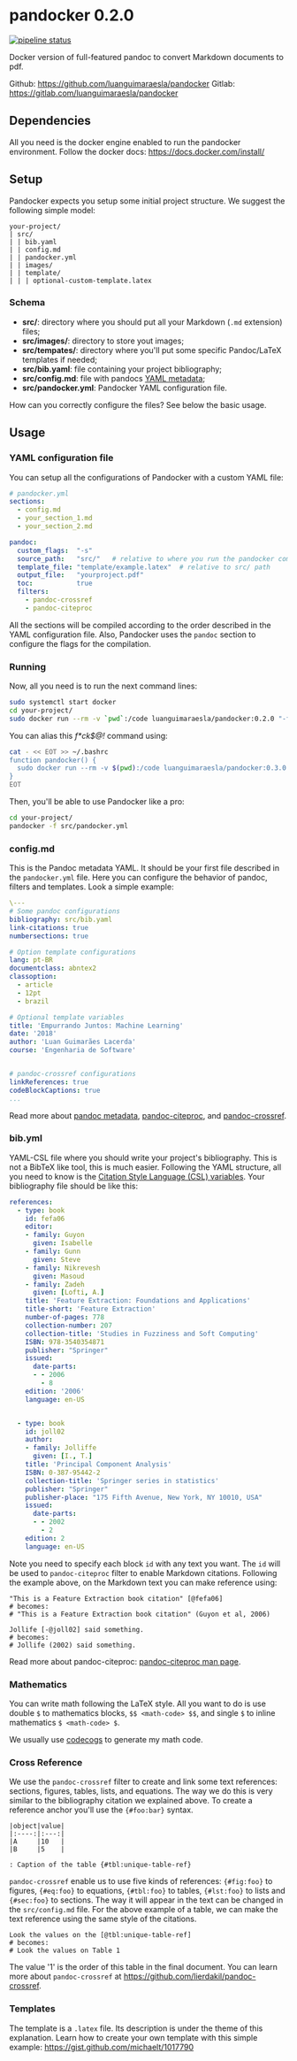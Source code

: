 # pandocker 0.2.0



[![pipeline status](https://gitlab.com/luanguimaraesla/pandocker/badges/master/pipeline.svg)](https://gitlab.com/luanguimaraesla/pandocker/commits/master)


Docker version of full-featured pandoc to convert Markdown documents to pdf.

Github: https://github.com/luanguimaraesla/pandocker
Gitlab: https://gitlab.com/luanguimaraesla/pandocker

## Dependencies

All you need is the docker engine enabled to run the pandocker environment.
Follow the docker docs: https://docs.docker.com/install/

## Setup

Pandocker expects you setup some initial project structure. We suggest the following simple model:

```
your-project/
| src/
| | bib.yaml
| | config.md
| | pandocker.yml
| | images/
| | template/
| | | optional-custom-template.latex
```

### Schema

* **src/**: directory where you should put all your Markdown (`.md` extension) files;
* **src/images/**: directory to store yout images;
* **src/tempates/**: directory where you'll put some specific Pandoc/LaTeX templates if needed;
* **src/bib.yaml**: file containing your project bibliography;
* **src/config.md**: file with pandocs [YAML metadata](https://pandoc.org/MANUAL.html#using-variables-in-templates);
* **src/pandocker.yml**: Pandocker YAML configuration file.

How can you correctly configure the files? See below the basic usage.

## Usage

### YAML configuration file

You can setup all the configurations of Pandocker with a custom YAML file:

```yaml
# pandocker.yml
sections:
  - config.md
  - your_section_1.md
  - your_section_2.md

pandoc:
  custom_flags:  "-s"
  source_path:   "src/"   # relative to where you run the pandocker command
  template_file: "template/example.latex"  # relative to src/ path
  output_file:   "yourproject.pdf"
  toc:           true
  filters:
    - pandoc-crossref
    - pandoc-citeproc

```

All the sections will be compiled according to the order described in the YAML configuration file. Also, Pandocker uses the `pandoc` section to configure the flags for the compilation.

### Running

Now, all you need is to run the next command lines:

```bash
sudo systemctl start docker
cd your-project/
sudo docker run --rm -v `pwd`:/code luanguimaraesla/pandocker:0.2.0 "-f src/pandocker.yml"
```

You can alias this _f*ck$@!_ command using:

```bash
cat - << EOT >> ~/.bashrc
function pandocker() {
  sudo docker run --rm -v $(pwd):/code luanguimaraesla/pandocker:0.3.0 $@
}
EOT
```

Then, you'll be able to use Pandocker like a pro:

```bash
cd your-project/
pandocker -f src/pandocker.yml
```


### config.md

This is the Pandoc metadata YAML. It should be your first file described in the `pandocker.yml` file. Here you can configure the behavior of pandoc, filters and templates. Look a simple example:

```yaml
\---
# Some pandoc configurations
bibliography: src/bib.yaml
link-citations: true
numbersections: true

# Option template configurations
lang: pt-BR
documentclass: abntex2
classoption:
  - article
  - 12pt
  - brazil

# Optional template variables
title: 'Empurrando Juntos: Machine Learning'
date: '2018'
author: 'Luan Guimarães Lacerda'
course: 'Engenharia de Software'


# pandoc-crossref configurations
linkReferences: true
codeBlockCaptions: true
...
```

Read more about [pandoc metadata](https://pandoc.org/MANUAL.html#using-variables-in-templates), [pandoc-citeproc](https://github.com/jgm/pandoc-citeproc/blob/master/man/pandoc-citeproc.1.md), and [pandoc-crossref](http://lierdakil.github.io/pandoc-crossref/).

### bib.yml

YAML-CSL file where you should write your project's bibliography. This is not a BibTeX like tool, this is much easier. Following the YAML structure, all you need to know is the [Citation Style Language (CSL) variables](http://docs.citationstyles.org/en/1.0.1/specification.html#appendix-iv-variables). Your bibliography file should be like this:

```yaml
references: 
  - type: book
    id: fefa06
    editor:
    - family: Guyon
      given: Isabelle
    - family: Gunn
      given: Steve
    - family: Nikrevesh
      given: Masoud
    - family: Zadeh
      given: [Lofti, A.]
    title: 'Feature Extraction: Foundations and Applications'
    title-short: 'Feature Extraction'
    number-of-pages: 778
    collection-number: 207
    collection-title: 'Studies in Fuzziness and Soft Computing'
    ISBN: 978-3540354871
    publisher: "Springer"
    issued:
      date-parts:
      - - 2006
        - 8
    edition: '2006'
    language: en-US


  - type: book
    id: joll02
    author:
    - family: Jolliffe
      given: [I., T.]
    title: 'Principal Component Analysis'
    ISBN: 0-387-95442-2
    collection-title: 'Springer series in statistics'
    publisher: "Springer"
    publisher-place: "175 Fifth Avenue, New York, NY 10010, USA"
    issued:
      date-parts:
      - - 2002
        - 2
    edition: 2
    language: en-US
```

Note you need to specify each block `id` with any text you want. The `id` will be used to `pandoc-citeproc` filter to enable Markdown citations. Following the example above, on the Markdown text you can make reference using:

```
"This is a Feature Extraction book citation" [@fefa06]
# becomes:
# "This is a Feature Extraction book citation" (Guyon et al, 2006)

Jollife [-@joll02] said something.
# becomes:
# Jollife (2002) said something.
```

Read more about pandoc-citeproc: [pandoc-citeproc man page](https://github.com/jgm/pandoc-citeproc/blob/master/man/pandoc-citeproc.1.md).

### Mathematics

You can write math following the LaTeX style. All you want to do is use double `$` to mathematics blocks, `$$ <math-code> $$`, and single `$` to inline mathematics `$ <math-code> $`.

We usually use [codecogs](https://www.codecogs.com/latex/eqneditor.php?lang=pt-br) to generate my math code.

### Cross Reference

We use the `pandoc-crossref` filter to create and link some text references: sections, figures, tables, lists, and equations. The way we do this is very similar to the bibliography citation we explained above. To create a reference anchor you'll use the `{#foo:bar}` syntax.

```
|object|value|
|:----:|:---:|
|A     |10   |
|B     |5    |

: Caption of the table {#tbl:unique-table-ref}
```

`pandoc-crossref` enable us to use five kinds of references: `{#fig:foo}` to figures, `{#eq:foo}` to equations, `{#tbl:foo}` to tables, `{#lst:foo}` to lists and `{#sec:foo}` to sections. The way it will appear in the text can be changed in the `src/config.md` file. For the above example of a table, we can make the text reference using the same style of the citations.

```
Look the values on the [@tbl:unique-table-ref]
# becomes:
# Look the values on Table 1
```

The value '1' is the order of this table in the final document. You can learn more about `pandoc-crossref` at https://github.com/lierdakil/pandoc-crossref.

### Templates

The template is a `.latex` file. Its description is under the theme of this explanation. Learn how to create your own template with this simple example: https://gist.github.com/michaelt/1017790
